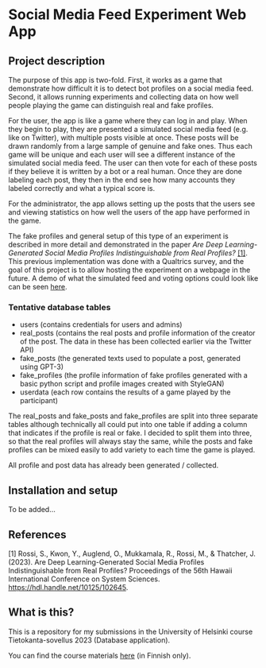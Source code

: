 # Social Media Feed Experiment Web App

## Project description

The purpose of this app is two-fold. First, it works as a game that demonstrate how difficult it is to detect bot profiles on a social media feed. Second, it allows running experiments and collecting data on how well people playing the game can distinguish real and fake profiles. 

For the user, the app is like a game where they can log in and play. When they begin to play, they are presented a simulated social media feed (e.g. like on Twitter), with multiple posts visible at once. These posts will be drawn randomly from a large sample of genuine and fake ones. Thus each game will be unique and each user will see a different instance of the simulated social media feed. The user can then vote for each of these posts if they believe it is written by a bot or a real human. Once they are done labeling each post, they then in the end see how many accounts they labeled correctly and what a typical score is.

For the administrator, the app allows setting up the posts that the users see and viewing statistics on how well the users of the app have performed in the game. 

The fake profiles and general setup of this type of an experiment is described in more detail and demonstrated in the paper *Are Deep Learning-Generated Social Media Profiles Indistinguishable from Real Profiles?* [[1]](#1). This previous implementation was done with a Qualtrics survey, and the goal of this project is to allow hosting the experiment on a webpage in the future. A demo of what the simulated feed and voting options could look like can be seen [here](https://drive.google.com/file/d/1Thu1EiI0KjJo8-HpJuNy8ZfOKenInpRG/view?usp=share_link).

### Tentative database tables

* users (contains credentials for users and admins)
* real_posts (contains the real posts and profile information of the creator of the post. The data in these has been collected earlier via the Twitter API)
* fake_posts (the generated texts used to populate a post, generated using GPT-3)
* fake_profiles (the profile information of fake profiles generated with a basic python script and profile images created with StyleGAN)
* userdata (each row contains the results of a game played by the participant)

The real_posts and fake_posts and fake_profiles are split into three separate tables although technically all could put into one table if adding a column that indicates if the profile is real or fake. I decided to split them into three, so that the real profiles will always stay the same, while the posts and fake profiles can be mixed easily to add variety to each time the game is played.

All profile and post data has already been generated / collected. 

## Installation and setup

To be added...

## References
<a id="1">[1]</a> 
Rossi, S., Kwon, Y., Auglend, O., Mukkamala, R., Rossi, M., & Thatcher, J. (2023). 
Are Deep Learning-Generated Social Media Profiles Indistinguishable from Real Profiles?
Proceedings of the 56th Hawaii International Conference on System Sciences. https://hdl.handle.net/10125/102645.


## What is this?

This is a repository for my submissions in the University of Helsinki course Tietokanta-sovellus 2023 (Database application).

You can find the course materials [here](https://hy-tsoha.github.io/materiaali/) (in Finnish only).
